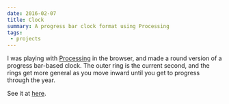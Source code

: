 ```yaml
---
date: 2016-02-07
title: Clock
summary: A progress bar clock format using Processing
tags:
 - projects
---
```


I was playing with [Processing](https://processing.org/) in the browser, and made a round version of a progress bar-based clock.  The outer ring is the current second, and the rings get more general as you move inward until you get to progress through the year.

See it at [here](/watch).
